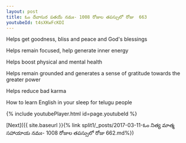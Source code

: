 ```yaml
---
layout: post
title: ఓం దేవాసుర పతయే నమః- 1008 రోజుల తపస్సులో రోజు  663
youtubeId: t4sXKwFcKDI
---
```

 
 
Helps get goodness, bliss and peace and God's blessings
 
Helps remain focused, help generate inner energy 
 
Helps boost physical and mental health 
 
Helps remain grounded and generates a sense of gratitude towards the greater power 
 
Helps reduce bad karma
 
How to learn English in your sleep for telugu people
 
 
 
 


{% include youtubePlayer.html id=page.youtubeId %}
 
[Next]({{ site.baseurl }}{% link split1/_posts/2017-03-11-ఓం నిత్య మాత్మ సహాయాయ నమః- 1008 రోజుల తపస్సులో రోజు  662.md%})
 
